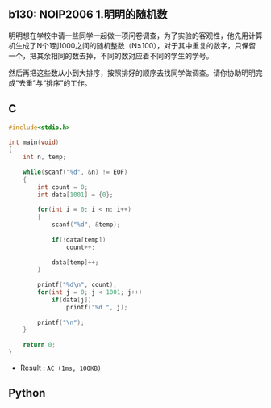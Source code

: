 ## b130: NOIP2006 1.明明的随机数
明明想在学校中请一些同学一起做一项问卷调查，为了实验的客观性，他先用计算机生成了N个1到1000之间的随机整数（N≤100），对于其中重复的数字，只保留一个，把其余相同的数去掉，不同的数对应着不同的学生的学号。

然后再把这些数从小到大排序，按照排好的顺序去找同学做调查。请你协助明明完成“去重”与“排序”的工作。

## C
```C
#include<stdio.h>

int main(void)
{
	int n, temp;
	
	while(scanf("%d", &n) != EOF)
	{
		int count = 0;
		int data[1001] = {0};
		
		for(int i = 0; i < n; i++)
		{
			scanf("%d", &temp);
			
			if(!data[temp])
				count++;
			
			data[temp]++;
		}
		
		printf("%d\n", count);
		for(int j = 0; j < 1001; j++)
			if(data[j])
				printf("%d ", j);
		
		printf("\n");
	}
	
	return 0;
} 
```
 * Result : `AC (1ms, 100KB)`

## Python
